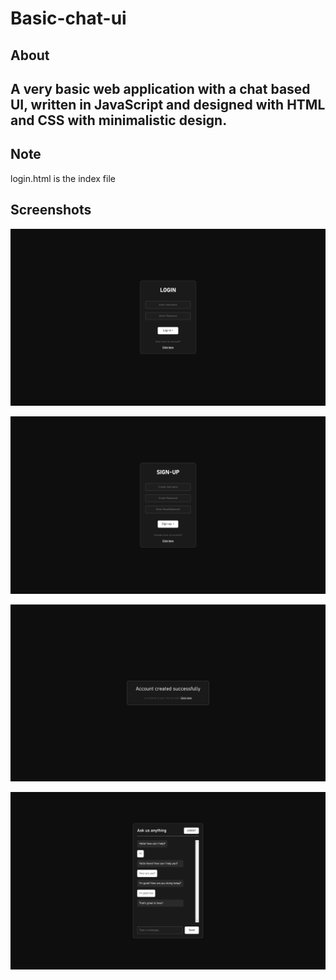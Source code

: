 # Basic-chat-ui

<h2>About<h2>
A very basic web application with a chat based UI, written in JavaScript and designed with HTML and CSS with minimalistic design.

<h2>Note</h2>
login.html is the index file

<h2>Screenshots</h2>
<p align = "center"><img src = "screenshots/Screenshot1.png"/></p>
<p align = "center"><img src = "screenshots/Screenshot2.png"/></p>
<p align = "center"><img src = "screenshots/Screenshot3.png"/></p>
<p align = "center"><img src = "screenshots/Screenshot4.png"/></p>
